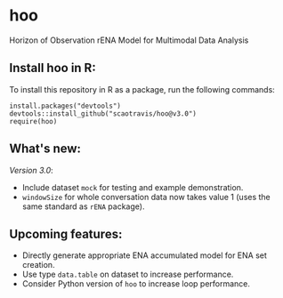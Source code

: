 # hoo
Horizon of Observation rENA Model for Multimodal Data Analysis

## Install hoo in R: 
To install this repository in R as a package, run the following commands: 
```{r}
install.packages("devtools")
devtools::install_github("scaotravis/hoo@v3.0")
require(hoo)
```

## What's new: 

*Version 3.0*: 

* Include dataset `mock` for testing and example demonstration.
* `windowSize` for whole conversation data now takes value 1 (uses the same standard as `rENA` package).

## Upcoming features: 

* Directly generate appropriate ENA accumulated model for ENA set creation. 
* Use type `data.table` on dataset to increase performance.
* Consider Python version of `hoo` to increase loop performance.

